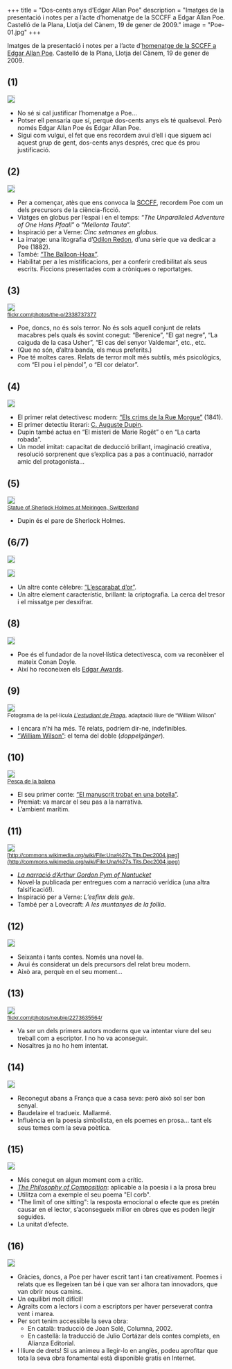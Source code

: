 +++
title = "Dos-cents anys d’Edgar Allan Poe"
description = "Imatges de la presentació i notes per a l’acte d’homenatge de la SCCFF a Edgar Allan Poe. Castelló de la Plana, Llotja del Cànem, 19 de gener de 2009."
image = "Poe-01.jpg"
+++

Imatges de la presentació i notes per a l’acte d’[homenatge de la SCCFF a Edgar Allan Poe](http://essaefa.blogspot.com/2009/01/homenatge-de-la-sccff-poe.html). Castelló de la Plana, Llotja del Cànem, 19 de gener de 2009.

## (1)

<a href="Poe-01.jpg"><img style="border: 1px solid #ccc;" class="slide u-max-full-width" src="Poe-01.jpg" /></a>

- No sé si cal justificar l’homenatge a Poe…
- Potser ell pensaria que sí, perquè dos-cents anys els té qualsevol. Però només Edgar Allan Poe és Edgar Allan Poe.
- Sigui com vulgui, el fet que ens recordem avui d’ell i que siguem ací aquest grup de gent, dos-cents anys després, crec que és prou justificació.

## (2)

<a href="Poe-02.jpg"><img style="border: 1px solid #ccc;" class="slide u-max-full-width" src="Poe-02.jpg" /></a>

- Per a començar, atès que ens convoca la [SCCFF](http://www.sccff.cat/), recordem Poe com un dels precursors de la ciència-ficció.
- Viatges en globus per l’espai i en el temps: “*The Unparalleled Adventure of One Hans Pfaall*” o “*Mellonta Tauta*”.
- Inspiració per a Verne: *Cinc setmanes en globus*.
- La imatge: una litografia d’[Odilon Redon](https://en.wikipedia.org/wiki/Odilon_Redon), d’una sèrie que va dedicar a Poe (1882).
- També: [“The Balloon-Hoax”](https://en.wikipedia.org/wiki/The_Balloon-Hoax).
- Habilitat per a les mistificacions, per a conferir credibilitat als seus escrits. Ficcions presentades com a cròniques o reportatges.

## (3)

<a href="Poe-03.jpg"><img style="border: 1px solid #ccc;" class="slide u-max-full-width" src="Poe-03.jpg" /></a><br><span style="font-family: sans-serif; font-size:small;"><a href="http://www.flickr.com/photos/the-o/2338737377/">flickr.com/photos/the-o/2338737377</a></span>

- Poe, doncs, no és sols terror. No és sols aquell conjunt de relats macabres pels quals és sovint conegut: “Berenice”, “El gat negre”, “La caiguda de la casa Usher”, “El cas del senyor Valdemar”, etc., etc.
- (Que no són, d’altra banda, els meus preferits.)
- Poe té moltes cares. Relats de terror molt més subtils, més psicològics, com “El pou i el pèndol”, o “El cor delator”.

## (4)

<a href="Poe-04.jpg"><img style="border: 1px solid #ccc;" class="slide u-max-full-width" src="Poe-04.jpg" /></a>

- El primer relat detectivesc modern: [“Els crims de la Rue Morgue”](https://en.wikipedia.org/wiki/The_Murders_in_the_Rue_Morgue) (1841).
- El primer detectiu literari: [C. Auguste Dupin](https://en.wikipedia.org/wiki/C._Auguste_Dupin).
- Dupin també actua en “El misteri de Marie Rogêt” o en “La carta robada”.
- Un model imitat: capacitat de deducció brillant, imaginació creativa, resolució sorprenent que s’explica pas a pas a continuació, narrador amic del protagonista…

## (5)

<a href="Poe-05.jpg"><img style="border: 1px solid #ccc;" class="slide u-max-full-width" src="Poe-05.jpg" /></a><br><span style="font-family: sans-serif; font-size:small;"><a href="http://commons.wikimedia.org/wiki/File:Sherlock_Holmes_statue_at_Meiringen2.jpg">Statue of Sherlock Holmes at Meiringen, Switzerland</a></span>

- Dupin és el pare de Sherlock Holmes.

## (6/7)

<a href="Poe-06.jpg"><img style="border: 1px solid #ccc;" class="slide u-max-full-width" src="Poe-06.jpg" /></a>

<a href="Poe-07.jpg"><img style="border: 1px solid #ccc;" class="slide u-max-full-width" src="Poe-07.jpg" /></a>

- Un altre conte cèlebre: [“L’escarabat d’or”](https://en.wikipedia.org/wiki/The_Gold-Bug).
- Un altre element característic, brillant: la criptografia. La cerca del tresor i el missatge per desxifrar.

## (8)

<a href="Poe-08.jpg"><img style="border: 1px solid #ccc;" class="slide u-max-full-width" src="Poe-08.jpg" /></a>

- Poe és el fundador de la novel·lística detectivesca, com va reconèixer el mateix Conan Doyle.
- Així ho reconeixen els [Edgar Awards](https://en.wikipedia.org/wiki/Edgar_Award).

## (9)

<a href="Poe-09.jpg"><img style="border: 1px solid #ccc;" class="slide u-max-full-width" src="Poe-09.jpg" /></a><br><span style="font-family: sans-serif; font-size:small;">Fotograma de la pel·lícula [*L’estudiant de Praga*](https://en.wikipedia.org/wiki/The_Student_of_Prague_(1913_film)), adaptació lliure de “William Wilson”</span>

- I encara n’hi ha més. Té relats, podríem dir-ne, indefinibles.
- [“William Wilson”](https://en.wikipedia.org/wiki/William_Wilson_(short_story)): el tema del doble (*doppelgänger*).

## (10)

<a href="Poe-10.jpg"><img style="border: 1px solid #ccc;" class="slide u-max-full-width" src="Poe-10.jpg" /></a><br><span style="font-family: sans-serif; font-size:small;"><a href="http://commons.wikimedia.org/wiki/File:Walfang_zwischen_1856_und_1907.jpg">Pesca de la balena</a></span>

- El seu primer conte: [“El manuscrit trobat en una botella”](https://en.wikipedia.org/wiki/MS._Found_in_a_Bottle).
- Premiat: va marcar el seu pas a la narrativa.
- L’ambient marítim.

## (11)

<a href="Poe-11.jpg"><img style="border: 1px solid #ccc;" class="slide u-max-full-width" src="Poe-11.jpg" /></a><br><span style="font-family: sans-serif; font-size:small;">[http://commons.wikimedia.org/wiki/File:Una%27s.Tits.Dec2004.jpeg](http://commons.wikimedia.org/wiki/File:Una%27s.Tits.Dec2004.jpeg)</span>

- [*La narració d’Arthur Gordon Pym of Nantucket*](https://en.wikipedia.org/wiki/The_Narrative_of_Arthur_Gordon_Pym_of_Nantucket)
- Novel·la publicada per entregues com a narració verídica (una altra falsificació!).
- Inspiració per a Verne: *L’esfinx dels gels*.
- També per a Lovecraft: *A les muntanyes de la follia*.

## (12)

<a href="Poe-12.jpg"><img style="border: 1px solid #ccc;" class="slide u-max-full-width" src="Poe-12.jpg" /></a>

- Seixanta i tants contes. Només una novel·la.
- Avui és considerat un dels precursors del relat breu modern.
- Això ara, perquè en el seu moment…

## (13)

<a href="Poe-13.jpg"><img style="border: 1px solid #ccc;" class="slide u-max-full-width" src="Poe-13.jpg" /></a><br><span style="font-family: sans-serif; font-size:small;"><a href="http://flickr.com/photos/neubie/2273635564/">flickr.com/photos/neubie/2273635564/</a></span>

- Va ser un dels primers autors moderns que va intentar viure del seu treball com a escriptor. I no ho va aconseguir.
- Nosaltres ja no ho hem intentat.

## (14)

<a href="Poe-14.jpg"><img style="border: 1px solid #ccc;" class="slide u-max-full-width" src="Poe-14.jpg" /></a>

- Reconegut abans a França que a casa seva: però això sol ser bon senyal.
- Baudelaire el tradueix. Mallarmé.
- Influència en la poesia simbolista, en els poemes en prosa… tant els seus temes com la seva poètica.

## (15)

<a href="Poe-15.jpg"><img style="border: 1px solid #ccc;" class="slide u-max-full-width" src="Poe-15.jpg" /></a>

- Més conegut en algun moment com a crític.
- [*The Philosophy of Composition*](https://en.wikipedia.org/wiki/The_Philosophy_of_Composition): aplicable a la poesia i a la prosa breu
- Utilitza com a exemple el seu poema "El corb".
- "The limit of one sitting": la resposta emocional o efecte que es pretén causar en el lector, s’aconsegueix millor en obres que es poden llegir seguides.
- La unitat d’efecte.

## (16)

<a href="Poe-16.jpg"><img style="border: 1px solid #ccc;" class="slide u-max-full-width" src="Poe-16.jpg" /></a>

- Gràcies, doncs, a Poe per haver escrit tant i tan creativament. Poemes i relats que es llegeixen tan bé i que van ser alhora tan innovadors, que van obrir nous camins.
- Un equilibri molt difícil!
- Agraïts com a lectors i com a escriptors per haver perseverat contra vent i marea.
- Per sort tenim accessible la seva obra:
  - En català: traducció de Joan Solé, Columna, 2002.
  - En castellà: la traducció de Julio Cortázar dels contes complets, en Alianza Editorial.
- I lliure de drets! Si us animeu a llegir-lo en anglès, podeu aprofitar que tota la seva obra fonamental està disponible gratis en Internet.
